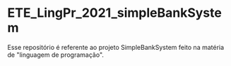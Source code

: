 # ETE_LingPr_2021_simpleBankSystem
Esse repositório é referente ao projeto SimpleBankSystem feito na matéria de "linguagem de programação".
